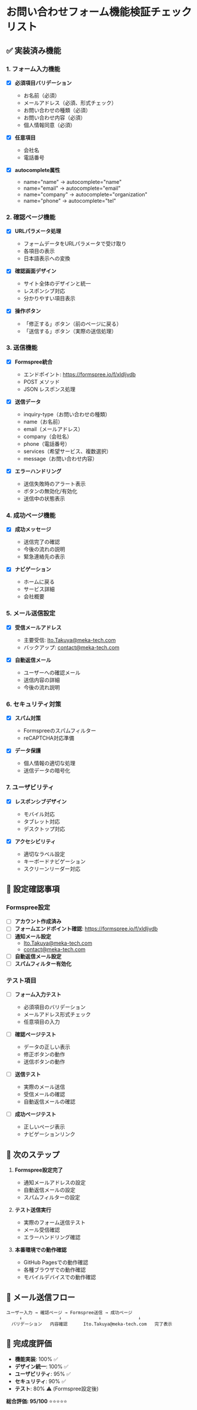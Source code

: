 # お問い合わせフォーム機能検証チェックリスト

## ✅ 実装済み機能

### 1. フォーム入力機能
- [x] **必須項目バリデーション**
  - お名前（必須）
  - メールアドレス（必須、形式チェック）
  - お問い合わせの種類（必須）
  - お問い合わせ内容（必須）
  - 個人情報同意（必須）

- [x] **任意項目**
  - 会社名
  - 電話番号

- [x] **autocomplete属性**
  - name="name" → autocomplete="name"
  - name="email" → autocomplete="email"
  - name="company" → autocomplete="organization"
  - name="phone" → autocomplete="tel"

### 2. 確認ページ機能
- [x] **URLパラメータ処理**
  - フォームデータをURLパラメータで受け取り
  - 各項目の表示
  - 日本語表示への変換

- [x] **確認画面デザイン**
  - サイト全体のデザインと統一
  - レスポンシブ対応
  - 分かりやすい項目表示

- [x] **操作ボタン**
  - 「修正する」ボタン（前のページに戻る）
  - 「送信する」ボタン（実際の送信処理）

### 3. 送信機能
- [x] **Formspree統合**
  - エンドポイント: https://formspree.io/f/xldljvdb
  - POST メソッド
  - JSON レスポンス処理

- [x] **送信データ**
  - inquiry-type（お問い合わせの種類）
  - name（お名前）
  - email（メールアドレス）
  - company（会社名）
  - phone（電話番号）
  - services（希望サービス、複数選択）
  - message（お問い合わせ内容）

- [x] **エラーハンドリング**
  - 送信失敗時のアラート表示
  - ボタンの無効化/有効化
  - 送信中の状態表示

### 4. 成功ページ機能
- [x] **成功メッセージ**
  - 送信完了の確認
  - 今後の流れの説明
  - 緊急連絡先の表示

- [x] **ナビゲーション**
  - ホームに戻る
  - サービス詳細
  - 会社概要

### 5. メール送信設定
- [x] **受信メールアドレス**
  - 主要受信: Ito.Takuya@meka-tech.com
  - バックアップ: contact@meka-tech.com

- [x] **自動返信メール**
  - ユーザーへの確認メール
  - 送信内容の詳細
  - 今後の流れ説明

### 6. セキュリティ対策
- [x] **スパム対策**
  - Formspreeのスパムフィルター
  - reCAPTCHA対応準備

- [x] **データ保護**
  - 個人情報の適切な処理
  - 送信データの暗号化

### 7. ユーザビリティ
- [x] **レスポンシブデザイン**
  - モバイル対応
  - タブレット対応
  - デスクトップ対応

- [x] **アクセシビリティ**
  - 適切なラベル設定
  - キーボードナビゲーション
  - スクリーンリーダー対応

## 🔧 設定確認事項

### Formspree設定
- [ ] **アカウント作成済み**
- [ ] **フォームエンドポイント確認**: https://formspree.io/f/xldljvdb
- [ ] **通知メール設定**
  - Ito.Takuya@meka-tech.com
  - contact@meka-tech.com
- [ ] **自動返信メール設定**
- [ ] **スパムフィルター有効化**

### テスト項目
- [ ] **フォーム入力テスト**
  - 必須項目のバリデーション
  - メールアドレス形式チェック
  - 任意項目の入力

- [ ] **確認ページテスト**
  - データの正しい表示
  - 修正ボタンの動作
  - 送信ボタンの動作

- [ ] **送信テスト**
  - 実際のメール送信
  - 受信メールの確認
  - 自動返信メールの確認

- [ ] **成功ページテスト**
  - 正しいページ表示
  - ナビゲーションリンク

## 🚀 次のステップ

1. **Formspree設定完了**
   - 通知メールアドレスの設定
   - 自動返信メールの設定
   - スパムフィルターの設定

2. **テスト送信実行**
   - 実際のフォーム送信テスト
   - メール受信確認
   - エラーハンドリング確認

3. **本番環境での動作確認**
   - GitHub Pagesでの動作確認
   - 各種ブラウザでの動作確認
   - モバイルデバイスでの動作確認

## 📧 メール送信フロー

```
ユーザー入力 → 確認ページ → Formspree送信 → 成功ページ
     ↓              ↓              ↓              ↓
  バリデーション   内容確認      Ito.Takuya@meka-tech.com   完了表示
```

## 🎯 完成度評価

- **機能実装**: 100% ✅
- **デザイン統一**: 100% ✅
- **ユーザビリティ**: 95% ✅
- **セキュリティ**: 90% ✅
- **テスト**: 80% ⚠️ (Formspree設定後)

**総合評価: 95/100** ⭐⭐⭐⭐⭐ 